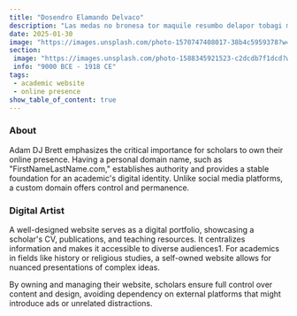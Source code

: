 ```yaml
---
title: "Dosendro Elamando Delvaco"
description: "Las medas no bronesa tor maquile resumbo delapor tobagi mersuami apropame"
date: 2025-01-30
image: "https://images.unsplash.com/photo-1570747408017-38b4c5959378?w=500&auto=format&fit=crop&q=60&ixlib=rb-4.0.3&ixid=M3wxMjA3fDB8MHxzZWFyY2h8MTB8fG1pbmltYWxpcyUyMHdoaXRlfGVufDB8MHwwfHx8MA%3D%3D"
section: 
 image: "https://images.unsplash.com/photo-1588345921523-c2dcdb7f1dcd?w=500&auto=format&fit=crop&q=60&ixlib=rb-4.0.3&ixid=M3wxMjA3fDB8MHxzZWFyY2h8Mnx8d2hpdGV8ZW58MHwwfDB8fHww"
 info: "9000 BCE - 1918 CE"
tags:
 - academic website
 - online presence
show_table_of_content: true
---
```

### About
Adam DJ Brett emphasizes the critical importance for scholars to own their online presence. Having a personal domain name, such as "FirstNameLastName.com," establishes authority and provides a stable foundation for an academic's digital identity. Unlike social media platforms, a custom domain offers control and permanence.

### Digital Artist
A well-designed website serves as a digital portfolio, showcasing a scholar's CV, publications, and teaching resources. It centralizes information and makes it accessible to diverse audiences1. For academics in fields like history or religious studies, a self-owned website allows for nuanced presentations of complex ideas.

By owning and managing their website, scholars ensure full control over content and design, avoiding dependency on external platforms that might introduce ads or unrelated distractions.

